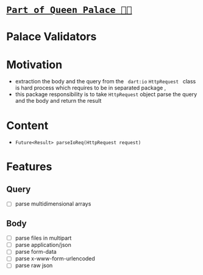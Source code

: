 # [**`Part of Queen Palace 🏰👑`**](https://pub.dev/packages/palace)

# Palace Validators

# Motivation

- extraction the body and the query from the ` dart:io` `HttpRequest ` class is hard process which requires to be in separated package ,
- this package responsibility is to take `HttpRequest` object parse the query and the body and return the result

# Content

- `Future<Result> parseIoReq(HttpRequest request)`

# Features

## Query

- [ ] parse multidimensional arrays

## Body

- [ ] parse files in multipart
- [ ] parse application/json
- [ ] parse form-data
- [ ] parse x-www-form-urlencoded
- [ ] parse raw json
